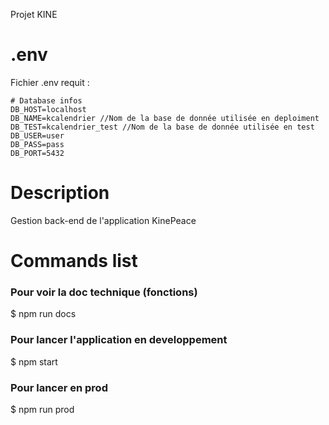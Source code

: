 Projet KINE

# .env

Fichier .env requit :

```
# Database infos
DB_HOST=localhost
DB_NAME=kcalendrier //Nom de la base de donnée utilisée en deploiment
DB_TEST=kcalendrier_test //Nom de la base de donnée utilisée en test
DB_USER=user
DB_PASS=pass
DB_PORT=5432
```

# Description

Gestion back-end de l'application KinePeace

# Commands list

### Pour voir la doc technique (fonctions)

\$ npm run docs

### Pour lancer l'application en developpement

\$ npm start

### Pour lancer en prod

\$ npm run prod
